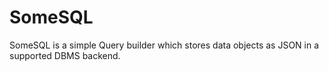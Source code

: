 # SomeSQL
SomeSQL is a simple Query builder which stores data objects as JSON in a supported DBMS backend.
